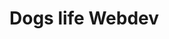 <!DOCTYPE html>
<html lang="en">
  <head>
    <meta charset="UTF-8" />
    <meta http-equiv="X-UA-Compatible" content="IE=edge" />
    <meta name="viewport" content="width=device-width, initial-scale=1.0" />
    <link rel="stylesheet" href="web.css" />
    <title>Busta Whines</title>
  </head>
  <body>
    <h1>Dogs life Webdev</h1>
    <img src="" alt="" />
    <script src="web.js"></script>
  </body>
</html>
